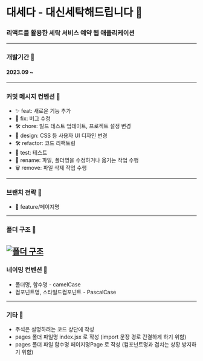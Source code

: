 # 대세다 - 대신세탁해드립니다 🌟
### 리액트를 활용한 세탁 서비스 예약 웹 애플리케이션
---
### 개발기간 📅
#### 2023.09 ~
---
### 커밋 메시지 컨벤션 📝
- ✨ feat: 새로운 기능 추가
- 🐛 fix: 버그 수정
- 🛠 chore: 빌드 테스트 업데이트, 프로젝트 설정 변경
- 🎨 design: CSS 등 사용자 UI 디자인 변경
- 🛠 refactor: 코드 리팩토링
- 🧪 test: 테스트
- 🔄 rename: 파일, 폴더명을 수정하거나 옮기는 작업 수행
- 🗑 remove: 파일 삭제 작업 수행
---
### 브랜치 전략 🌿
- 🚀 feature/페이지명
---
### 폴더 구조 📂
[![폴더 구조](https://github.com/Daeseda/daeseda-client/assets/113826092/a97d55aa-160d-4668-91d7-fd3da76dd40a)](링크)
---
### 네이밍 컨벤션 📝
- 폴더명, 함수명 - camelCase
- 컴포넌트명, 스타일드컴포넌트 - PascalCase
---
### 기타 📌
- 주석은 설명하려는 코드 상단에 작성
- pages 폴더 파일명 index.jsx 로 작성 (import 문장 경로 간결하게 하기 위함)
- pages 폴더 파일 함수명 페이지명Page 로 작성 (컴포넌트명과 겹치는 상황 방지하기 위함)
